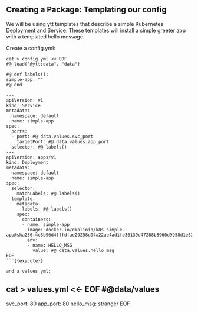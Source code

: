 ## Creating a Package: Templating our config

We will be using ytt templates that describe a simple Kubernetes Deployment and Service.
These templates will install a simple greeter app with a templated hello message.

Create a config.yml:

```
cat > config.yml << EOF
#@ load("@ytt:data", "data")

#@ def labels():
simple-app: ""
#@ end

---
apiVersion: v1
kind: Service
metadata:
  namespace: default
  name: simple-app
spec:
  ports:
  - port: #@ data.values.svc_port
    targetPort: #@ data.values.app_port
  selector: #@ labels()
---
apiVersion: apps/v1
kind: Deployment
metadata:
  namespace: default
  name: simple-app
spec:
  selector:
    matchLabels: #@ labels()
  template:
    metadata:
      labels: #@ labels()
    spec:
      containers:
      - name: simple-app
        image: docker.io/dkalinin/k8s-simple-app@sha256:4c8b96d4fffdfae29258d94a22ae4ad1fe36139d47288b8960d9958d1e63a9d0
        env:
        - name: HELLO_MSG
          value: #@ data.values.hello_msg
EOF
```{{execute}}

and a values.yml:

```
cat > values.yml <<- EOF
#@data/values
---
svc_port: 80
app_port: 80
hello_msg: stranger
EOF
```{{execute}}


